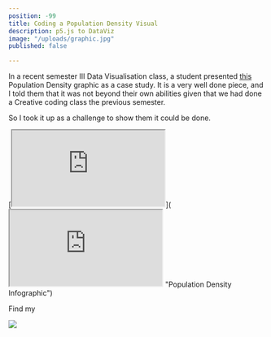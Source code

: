 ```yaml
---
position: -99
title: Coding a Population Density Visual
description: p5.js to DataViz
image: "/uploads/graphic.jpg"
published: false

---
```

In a recent semester III Data Visualisation class, a student presented [this](https://www.behance.net/gallery/99114047/Population-Density) Population Density graphic as a case study. It is a very well done piece, and I told them that it was not beyond their own abilities given that we had done a Creative coding class the previous semester.

So I took it up as a challenge to show them it could be done. 

[<iframe src="https://editor.p5js.org/jesmehta/embed/tkp-5Pe9L"></iframe>](<iframe src="https://editor.p5js.org/jesmehta/embed/tkp-5Pe9L"></iframe> "Population Density Infographic")

Find my 

![](/uploads/graphic-3.jpg)